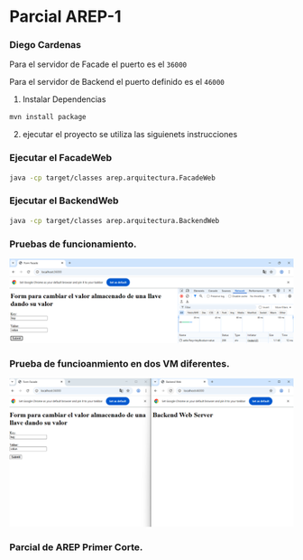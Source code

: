 # Parcial AREP-1

### Diego Cardenas

Para el servidor de Facade el puerto es el `36000`

Para el servidor de Backend el puerto definido es el `46000`

1. Instalar Dependencias

```bash
mvn install package
```

2. ejecutar el proyecto se utiliza las siguienets instrucciones

### Ejecutar el FacadeWeb

```bash
java -cp target/classes arep.arquitectura.FacadeWeb
```

### Ejecutar el BackendWeb

```bash
java -cp target/classes arep.arquitectura.BackendWeb
```

### Pruebas de funcionamiento.


![](/img/test.png)

### Prueba de funcioanmiento en dos VM diferentes.

![](/img/test-diferent-vm.png)

### Parcial de AREP Primer Corte.